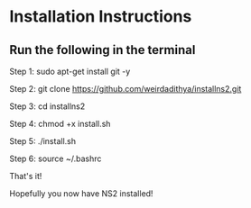 # Installation Instructions
## Run the following in the terminal
Step 1: sudo apt-get install git -y

Step 2: git clone https://github.com/weirdadithya/installns2.git

Step 3: cd installns2

Step 4: chmod +x install.sh

Step 5: ./install.sh

Step 6: source ~/.bashrc

That's it!

Hopefully you now have NS2 installed!

